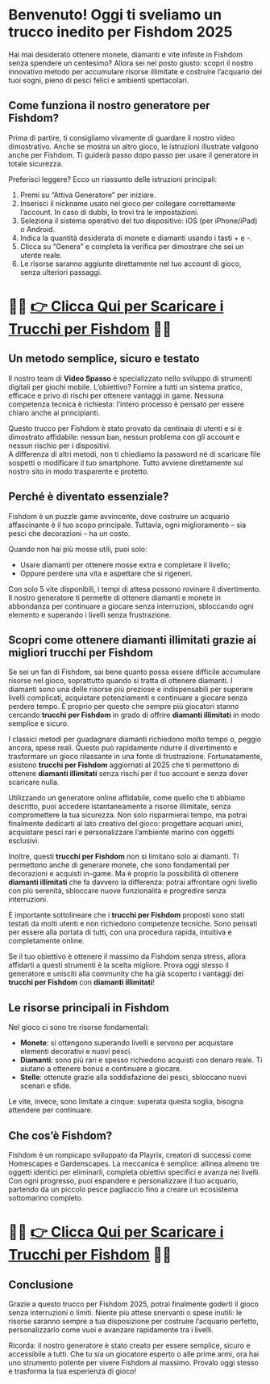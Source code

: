 # Benvenuto! Oggi ti sveliamo un trucco inedito per Fishdom 2025

Hai mai desiderato ottenere monete, diamanti e vite infinite in Fishdom senza spendere un centesimo? Allora sei nel posto giusto: scopri il nostro innovativo metodo per accumulare risorse illimitate e costruire l’acquario dei tuoi sogni, pieno di pesci felici e ambienti spettacolari.

## Come funziona il nostro generatore per Fishdom?

Prima di partire, ti consigliamo vivamente di guardare il nostro video dimostrativo. Anche se mostra un altro gioco, le istruzioni illustrate valgono anche per Fishdom. Ti guiderà passo dopo passo per usare il generatore in totale sicurezza.

Preferisci leggere? Ecco un riassunto delle istruzioni principali:

1. Premi su “Attiva Generatore” per iniziare.
2. Inserisci il nickname usato nel gioco per collegare correttamente l’account. In caso di dubbi, lo trovi tra le impostazioni.
3. Seleziona il sistema operativo del tuo dispositivo: iOS (per iPhone/iPad) o Android.
4. Indica la quantità desiderata di monete e diamanti usando i tasti + e -.
5. Clicca su “Genera” e completa la verifica per dimostrare che sei un utente reale.
6. Le risorse saranno aggiunte direttamente nel tuo account di gioco, senza ulteriori passaggi.

# 🔴🔴 **[👉 Clicca Qui per Scaricare i Trucchi per Fishdom](https://tinyurl.com/VideoSpasso)** 🔴🔴

## Un metodo semplice, sicuro e testato

Il nostro team di **Video Spasso** è specializzato nello sviluppo di strumenti digitali per giochi mobile. L’obiettivo? Fornire a tutti un sistema pratico, efficace e privo di rischi per ottenere vantaggi in game. Nessuna competenza tecnica è richiesta: l’intero processo è pensato per essere chiaro anche ai principianti.

Questo trucco per Fishdom è stato provato da centinaia di utenti e si è dimostrato affidabile: nessun ban, nessun problema con gli account e nessun rischio per i dispositivi.  
A differenza di altri metodi, non ti chiediamo la password né di scaricare file sospetti o modificare il tuo smartphone. Tutto avviene direttamente sul nostro sito in modo trasparente e protetto.

## Perché è diventato essenziale?

Fishdom è un puzzle game avvincente, dove costruire un acquario affascinante è il tuo scopo principale. Tuttavia, ogni miglioramento – sia pesci che decorazioni – ha un costo.

Quando non hai più mosse utili, puoi solo:

- Usare diamanti per ottenere mosse extra e completare il livello;
- Oppure perdere una vita e aspettare che si rigeneri.

Con solo 5 vite disponibili, i tempi di attesa possono rovinare il divertimento. Il nostro generatore ti permette di ottenere diamanti e monete in abbondanza per continuare a giocare senza interruzioni, sbloccando ogni elemento e superando i livelli senza frustrazione.

## Scopri come ottenere diamanti illimitati grazie ai migliori trucchi per Fishdom

Se sei un fan di Fishdom, sai bene quanto possa essere difficile accumulare risorse nel gioco, soprattutto quando si tratta di ottenere diamanti. I diamanti sono una delle risorse più preziose e indispensabili per superare livelli complicati, acquistare potenziamenti e continuare a giocare senza perdere tempo. È proprio per questo che sempre più giocatori stanno cercando **trucchi per Fishdom** in grado di offrire **diamanti illimitati** in modo semplice e sicuro.

I classici metodi per guadagnare diamanti richiedono molto tempo o, peggio ancora, spese reali. Questo può rapidamente ridurre il divertimento e trasformare un gioco rilassante in una fonte di frustrazione. Fortunatamente, esistono **trucchi per Fishdom** aggiornati al 2025 che ti permettono di ottenere **diamanti illimitati** senza rischi per il tuo account e senza dover scaricare nulla.

Utilizzando un generatore online affidabile, come quello che ti abbiamo descritto, puoi accedere istantaneamente a risorse illimitate, senza compromettere la tua sicurezza. Non solo risparmierai tempo, ma potrai finalmente dedicarti al lato creativo del gioco: progettare acquari unici, acquistare pesci rari e personalizzare l’ambiente marino con oggetti esclusivi.

Inoltre, questi **trucchi per Fishdom** non si limitano solo ai diamanti. Ti permettono anche di generare monete, che sono fondamentali per decorazioni e acquisti in-game. Ma è proprio la possibilità di ottenere **diamanti illimitati** che fa davvero la differenza: potrai affrontare ogni livello con più serenità, sbloccare nuove funzionalità e progredire senza interruzioni.

È importante sottolineare che i **trucchi per Fishdom** proposti sono stati testati da molti utenti e non richiedono competenze tecniche. Sono pensati per essere alla portata di tutti, con una procedura rapida, intuitiva e completamente online.

Se il tuo obiettivo è ottenere il massimo da Fishdom senza stress, allora affidarti a questi strumenti è la scelta migliore. Prova oggi stesso il generatore e unisciti alla community che ha già scoperto i vantaggi dei **trucchi per Fishdom** con **diamanti illimitati**!

## Le risorse principali in Fishdom

Nel gioco ci sono tre risorse fondamentali:

- **Monete**: si ottengono superando livelli e servono per acquistare elementi decorativi e nuovi pesci.
- **Diamanti**: sono più rari e spesso richiedono acquisti con denaro reale. Ti aiutano a ottenere bonus e continuare a giocare.
- **Stelle**: ottenute grazie alla soddisfazione dei pesci, sbloccano nuovi scenari e sfide.

Le vite, invece, sono limitate a cinque: superata questa soglia, bisogna attendere per continuare.

## Che cos’è Fishdom?

Fishdom è un rompicapo sviluppato da Playrix, creatori di successi come Homescapes e Gardenscapes. La meccanica è semplice: allinea almeno tre oggetti identici per eliminarli, completa obiettivi specifici e avanza nei livelli. Con ogni progresso, puoi espandere e personalizzare il tuo acquario, partendo da un piccolo pesce pagliaccio fino a creare un ecosistema sottomarino completo.

# 🔴🔴 **[👉 Clicca Qui per Scaricare i Trucchi per Fishdom](https://tinyurl.com/VideoSpasso)** 🔴🔴

## Conclusione

Grazie a questo trucco per Fishdom 2025, potrai finalmente goderti il gioco senza interruzioni o limiti. Niente più attese snervanti o spese inutili: le risorse saranno sempre a tua disposizione per costruire l’acquario perfetto, personalizzarlo come vuoi e avanzare rapidamente tra i livelli.

Ricorda: il nostro generatore è stato creato per essere semplice, sicuro e accessibile a tutti. Che tu sia un giocatore esperto o alle prime armi, ora hai uno strumento potente per vivere Fishdom al massimo. Provalo oggi stesso e trasforma la tua esperienza di gioco!
